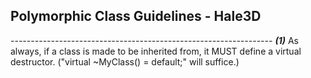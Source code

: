 ## Polymorphic Class Guidelines - Hale3D
*-----------------------------------------------------------------*
***(1)*** As always, if a class is made to be inherited from, it MUST define a virtual destructor. ("virtual ~MyClass() = default;" will suffice.)
